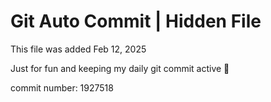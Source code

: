 # Git Auto Commit | Hidden File

This file was added Feb 12, 2025

Just for fun and keeping my daily git commit active 🤪

commit number: 1927518
